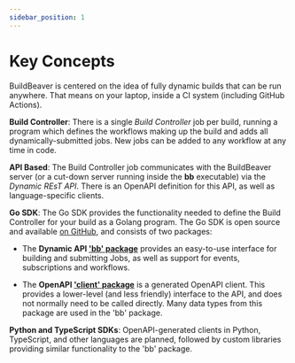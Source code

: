 ```yaml
---
sidebar_position: 1
---
```

# Key Concepts

BuildBeaver is centered on the idea of fully dynamic builds that can be run anywhere. That means on your laptop,
inside a CI system (including GitHub Actions).

**Build Controller**: There is a single *Build Controller* job per build, running a program which defines the
workflows making up the build and adds all dynamically-submitted jobs. New jobs can be added to any workflow
at any time in code.

**API Based**: The Build Controller job communicates with the BuildBeaver server (or a cut-down server running
inside the **bb** executable) via the *Dynamic REsT API*. There is an OpenAPI definition for this API, as well
as language-specific clients.

**Go SDK**: The Go SDK provides the functionality needed to define the Build Controller for your build as a
Golang program. The Go SDK is open source and available [on GitHub](https://github.com/buildbeaver/go-sdk), and consists
of two packages:

- The **Dynamic API ['bb' package](https://github.com/buildbeaver/go-sdk/tree/main/bb)** provides an easy-to-use interface
for building and submitting Jobs, as well as support for events, subscriptions and workflows.

- The **OpenAPI ['client' package](https://github.com/buildbeaver/go-sdk/tree/main/bb/client)** is a generated OpenAPI client.
This provides a lower-level (and less friendly) interface to the API, and does not normally need to be
called directly. Many data types from this package are used in the 'bb' package.

**Python and TypeScript SDKs**: OpenAPI-generated clients in Python, TypeScript, and other languages are planned,
followed by custom libraries providing similar functionality to the 'bb' package.
